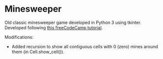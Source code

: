 # Minesweeper

Old classic minesweeper game developed in Python 3 using tkinter. Developed following [this freeCodeCamp tutorial](https://www.freecodecamp.org/news/object-oriented-programming-with-python-code-a-minesweeper-game/).

Modifications:
- Added recursion to show all contiguous cells with 0 (zero) mines around them (in Cell.show_cell()).